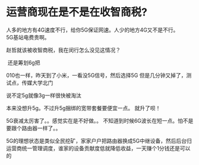 # 运营商现在是不是在收智商税?


人多的地方有4G速度不行，给你5G保证网速。人少的地方4G又不是不行。<img src="static/image/smiley/yct/022.gif" smilieid="42" border="0" alt="" /><br />
5G基站电费贵啊。<img id="aimg_uNnHs" onclick="zoom(this, this.src, 0, 0, 0)" class="zoom" src="https://cdn.jsdelivr.net/gh/hishis/forum-master/public/images/patch.gif" onmouseover="img_onmouseoverfunc(this)" onload="thumbImg(this)" border="0" alt="" />

赵哲就该被收智商税，我在闵行怎么没见这情况？

<img src="static/image/smiley/default/lol.gif" smilieid="12" border="0" alt="" /> 还是筹划6g把

010也一样，昨天到了小米，一看没5G信号，然后选择5G 但是几分钟又掉了，测试点，传媒大学北门

说不定5g就像3g一样很快被淘汰

本来没想升5g。不过升5g捆绑的宽带套餐要便宜一点。 就升了呗！

5G衰减太厉害了。。感觉实在是不好做。。 不知道到时候6G波长在短一点。怕不是要跟个路由器一样了。。

5G的理想状态是类似全民挖矿，家家户户把路由器换成5G中继设备，然后后台归运营商统一管理调度，谁家的设备贡献度低就降低收益，一天赚个1分钱还是可以的
